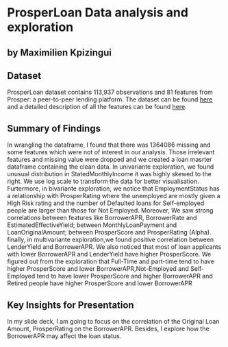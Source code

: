 # ProsperLoan Data analysis and exploration
## by Maximilien Kpizingui


## Dataset

ProsperLoan dataset contains 113,937 observations and 81 features from Prosper: a peer-to-peer lending platform. The dataset can be found [here](https://s3.amazonaws.com/udacity-hosted-downloads/ud651/prosperLoanData.csv) and a detailed description of all the features can be found [here](https://docs.google.com/spreadsheets/d/1gDyi_L4UvIrLTEC6Wri5nbaMmkGmLQBk-Yx3z0XDEtI/edit).

## Summary of Findings

In wrangling the dataframe, I found that there was 1364086 missing and some features which were not of  interest in our analysis. Those irrelevant features and missing value were dropped and we created a loan masrter dataframe containing the clean data. In univariante exploration, we found unusual distribution in StatedMonthlyIncome it was highly skewed to the right. We use log scale to transform the data for better visualisation. Furtermore, in bivariante exploration, we notice that EmploymentStatus has a relationship with ProsperRating where the unemployed are mostly given a High Risk rating and the number of Defaulted loans for Self-employed people are larger than those for Not Employed. Moreover, We saw strong correlations between features like BorrowerAPR, BorrowerRate and EstimatedEffectiveYield; between MonthlyLoanPayment and LoanOriginalAmount; between ProsperScore and ProsperRating (Alpha). finally, in multivariante exploration,we found positive correlation between LenderYield and BorrowerAPR. We also noticed that most of loan applicants with lower BorrowerAPR and LenderYield have higher ProsperScore. We figured out from the exploration that Full-Time and part-time tend to have higher ProsperScore and lower BorrowerAPR,Not-Employed and Self-Employed tend to have lower ProsperScore and higher BorrowerAPR and Retired people have higher ProsperScore and lower BorrowerAPR


## Key Insights for Presentation

In my slide deck, I am going to focus on the correlation of the Original Loan Amount, ProsperRating on the BorrowerAPR. Besides, I explore how the BorrowerAPR may affect the loan status.
